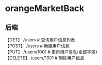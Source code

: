 # orangeMarketBack

## 后端
【GET】 /users # 查询用户信息列表\
【POST】 /users # 新建用户信息\
【PUT】 /users/1001 # 更新用户信息(全部字段)\
【DELETE】 /users/1001 # 删除用户信息